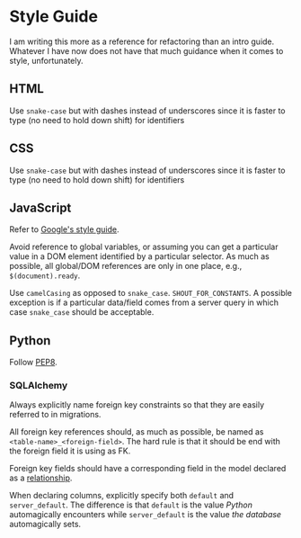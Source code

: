 # Style Guide

I am writing this more as a reference for refactoring than an intro guide.
Whatever I have now does not have that much guidance when it comes to style,
unfortunately.

## HTML

Use `snake-case` but with dashes instead of underscores since it is faster to
type (no need to hold down shift) for identifiers

## CSS

Use `snake-case` but with dashes instead of underscores since it is faster to
type (no need to hold down shift) for identifiers

## JavaScript

Refer to [Google's style guide](https://google.github.io/styleguide/javascriptguide.xml).

Avoid reference to global variables, or assuming you can get a particular value
in a DOM element identified by a particular selector. As much as possible, all
global/DOM references are only in one place, e.g., `$(document).ready`.

Use `camelCasing` as opposed to `snake_case`. `SHOUT_FOR_CONSTANTS`. A possible
exception is if a particular data/field comes from a server query in which case
`snake_case` should be acceptable.

## Python

Follow [PEP8](https://www.python.org/dev/peps/pep-0008/).

### SQLAlchemy

Always explicitly name foreign key constraints so that they are easily referred
to in migrations.

All foreign key references should, as much as possible, be named as
`<table-name>_<foreign-field>`. The hard rule is that it should be end with
the foreign field it is using as FK.

Foreign key fields should have a corresponding field in the model declared as
a [relationship](http://docs.sqlalchemy.org/en/latest/orm/relationships.html).

When declaring columns, explicitly specify both `default` and `server_default`.
The difference is that `default` is the value _Python_ automagically encounters
while `server_default` is the value _the database_ automagically sets.
